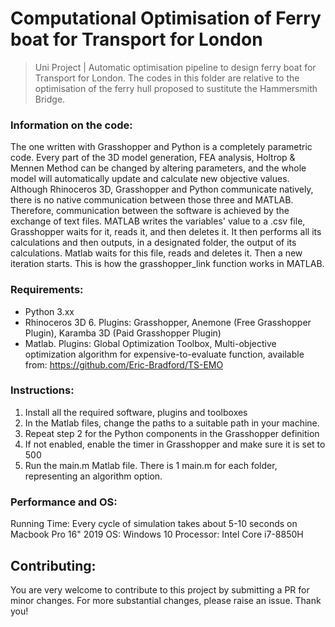 # Computational Optimisation of Ferry boat for Transport for London

> Uni Project | Automatic optimisation pipeline to design ferry boat for Transport for London.
> The codes in this folder are relative to the optimisation of the ferry hull proposed to sustitute the Hammersmith Bridge.



### Information on the code:

The one written with Grasshopper and Python is a completely parametric code. 
Every part of the 3D model generation, FEA analysis, Holtrop & Mennen Method can be changed by altering parameters, and the whole model will automatically update and calculate new objective values.
Although Rhinoceros 3D, Grasshopper and Python communicate natively, there is no native communication between those three and MATLAB. Therefore, communication between the software is achieved by the exchange of text files. MATLAB writes the variables' value to a .csv file, Grasshopper waits for it, reads it, and then deletes it. It then performs all its calculations and then outputs, in a designated folder, the output of its calculations. 
Matlab waits for this file, reads and deletes it. Then a new iteration starts. 
This is how the grasshopper_link function works in MATLAB.



### Requirements:

   - Python 3.xx
   - Rhinoceros 3D 6. Plugins: Grasshopper, Anemone (Free Grasshopper Plugin), Karamba 3D (Paid Grasshopper Plugin)
   - Matlab. Plugins: Global Optimization Toolbox, Multi-objective optimization algorithm for expensive-to-evaluate function, available from: https://github.com/Eric-Bradford/TS-EMO

### Instructions:

1. Install all the required software, plugins and toolboxes
2. In the Matlab files, change the paths to a suitable path in your machine.
3. Repeat step 2 for the Python components in the Grasshopper definition
4. If not enabled, enable the timer in Grasshopper and make sure it is set to 500
5. Run the main.m Matlab file. There is 1 main.m for each folder, representing an algorithm option.


### Performance and OS:

Running Time: Every cycle of simulation takes about 5-10 seconds on Macbook Pro 16" 2019
OS: Windows 10
Processor: Intel Core i7-8850H

## Contributing: 
You are very welcome to contribute to this project by submitting a PR for minor changes. For more substantial changes, please raise an issue. Thank you! 
